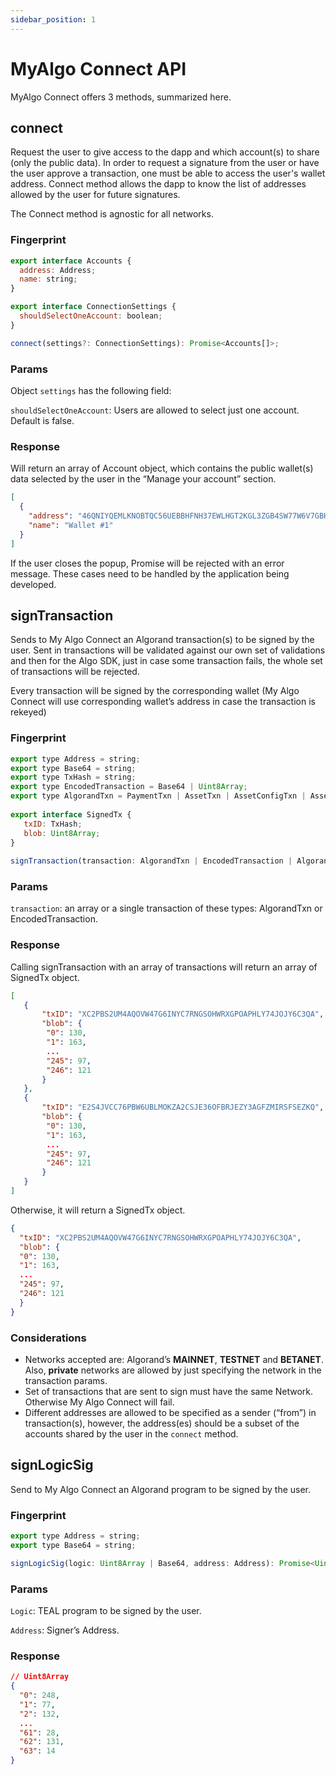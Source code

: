 ```yaml
---
sidebar_position: 1
---
```


# MyAlgo Connect API

MyAlgo Connect offers 3 methods, summarized here.

## connect

Request the user to give access to the dapp and which account(s) to share (only the public data). 
In order to request a signature from the user or have the user approve a transaction, one must be able to access the user's wallet address. 
Connect method allows the dapp to know the list of addresses allowed by the user for future signatures.

The Connect method is agnostic for all networks.


### Fingerprint

```jsx
export interface Accounts {
  address: Address;
  name: string;
}

export interface ConnectionSettings {
  shouldSelectOneAccount: boolean; 
}

connect(settings?: ConnectionSettings): Promise<Accounts[]>;
```

### Params

Object `settings` has the following field:

`shouldSelectOneAccount`: Users are allowed to select just one account. Default is false.

### Response

Will return an array of Account object, which contains the public wallet(s) data selected by the user in the “Manage your account” section. 

```json
[
  {
    "address": "46QNIYQEMLKNOBTQC56UEBBHFNH37EWLHGT2KGL3ZGB4SW77W6V7GBKPDY",
    "name": "Wallet #1"
  }
]
```

If the user closes the popup, Promise will be rejected with an error message. These  cases need to be handled by the application being developed.


## signTransaction

Sends to My Algo Connect an Algorand transaction(s) to be signed by the user.
Sent in transactions will be validated against our own set of validations and then for the Algo SDK, just in case some transaction fails, the whole set of transactions will be rejected.

Every transaction will be signed by the corresponding wallet  (My Algo Connect will use corresponding wallet’s address in case the transaction is rekeyed)

### Fingerprint

```jsx 
export type Address = string;
export type Base64 = string;
export type TxHash = string;
export type EncodedTransaction = Base64 | Uint8Array;
export type AlgorandTxn = PaymentTxn | AssetTxn | AssetConfigTxn | AssetCreateTxn | DestroyAssetTxn | FreezeAssetTxn | KeyRegTxn | ApplTxn;
 
export interface SignedTx {
   txID: TxHash;
   blob: Uint8Array;
}
 
signTransaction(transaction: AlgorandTxn | EncodedTransaction | AlgorandTxn[] | EncodedTransaction[]): Promise<SignedTx | SignerdTx[]>;
```

### Params

`transaction`: an array or a single transaction of these types: AlgorandTxn or EncodedTransaction.


### Response

Calling signTransaction with an array of transactions will return an array of SignedTx object. 

```json
[
   {
       "txID": "XC2PBS2UM4AQOVW47G6INYC7RNGSOHWRXGPOAPHLY74JOJY6C3QA",
       "blob": {
        "0": 130,
        "1": 163,
        ...
        "245": 97,
        "246": 121
       }
   },
   {
       "txID": "E2S4JVCC76PBW6UBLMOKZA2CSJE36OFBRJEZY3AGFZMIRSFSEZKQ",
       "blob": {
        "0": 130,
        "1": 163,
        ...
        "245": 97,
        "246": 121
       }
   }
]
```

Otherwise, it will return a SignedTx object.

```json
{
  "txID": "XC2PBS2UM4AQOVW47G6INYC7RNGSOHWRXGPOAPHLY74JOJY6C3QA",
  "blob": {
  "0": 130,
  "1": 163,
  ...
  "245": 97,
  "246": 121
  }
}
```

### Considerations

* Networks accepted are: Algorand’s **MAINNET**, **TESTNET** and **BETANET**. Also, **private** networks are allowed by just specifying the network in the transaction params.
* Set of transactions that are sent to sign must have the same Network. Otherwise My Algo Connect will fail.
* Different addresses are allowed to be specified as a sender (“from”) in transaction(s), however, the address(es) should be a subset of the accounts shared by the user in the `connect` method.

## signLogicSig

Send to My Algo Connect an Algorand program to be signed by the user.

### Fingerprint

```jsx
export type Address = string;
export type Base64 = string;

signLogicSig(logic: Uint8Array | Base64, address: Address): Promise<Uint8Array>;
```

### Params
`Logic`:  TEAL program to be signed by the user.

`Address`: Signer’s Address.

### Response


```json
// Uint8Array
{
  "0": 248,
  "1": 77,
  "2": 132,
  ...
  "61": 28,
  "62": 131,
  "63": 14
}
```


